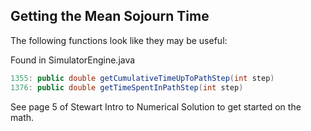 ## Getting the Mean Sojourn Time

The following functions look like they may be useful:

Found in SimulatorEngine.java

```java
1355: public double getCumulativeTimeUpToPathStep(int step)
1376: public double getTimeSpentInPathStep(int step)
```

See page 5 of Stewart Intro to Numerical Solution to get started on the math.